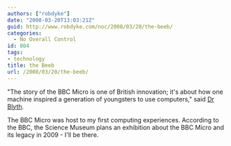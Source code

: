```yaml
---
authors: ["robdyke"]
date: "2008-03-20T13:03:21Z"
guid: http://www.robdyke.com/noc/2008/03/20/the-beeb/
categories:
  - No Overall Control
id: 804
tags:
- technology
title: the Beeb
url: /2008/03/20/the-beeb/
---
```

"The story of the BBC Micro is one of British innovation; it's about how one machine inspired a generation of youngsters to use computers," said [Dr Blyth](http://news.bbc.co.uk/1/hi/technology/7303288.stm "BBC News website").

The BBC Micro was host to my first computing experiences. According to the BBC, the Science Museum plans an exhibition about the BBC Micro and its legacy in 2009 - I'll be there.